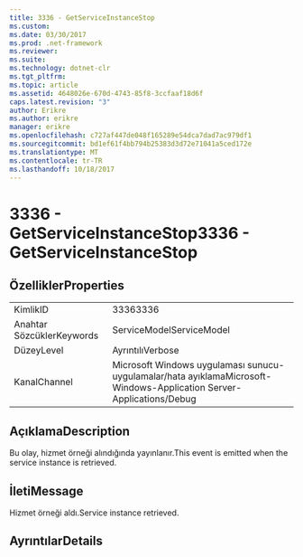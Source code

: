 ```yaml
---
title: 3336 - GetServiceInstanceStop
ms.custom: 
ms.date: 03/30/2017
ms.prod: .net-framework
ms.reviewer: 
ms.suite: 
ms.technology: dotnet-clr
ms.tgt_pltfrm: 
ms.topic: article
ms.assetid: 4648026e-670d-4743-85f8-3ccfaaf18d6f
caps.latest.revision: "3"
author: Erikre
ms.author: erikre
manager: erikre
ms.openlocfilehash: c727af447de048f165289e54dca7dad7ac979df1
ms.sourcegitcommit: bd1ef61f4bb794b25383d3d72e71041a5ced172e
ms.translationtype: MT
ms.contentlocale: tr-TR
ms.lasthandoff: 10/18/2017
---
```

# <a name="3336---getserviceinstancestop"></a><span data-ttu-id="3bfef-102">3336 - GetServiceInstanceStop</span><span class="sxs-lookup"><span data-stu-id="3bfef-102">3336 - GetServiceInstanceStop</span></span>
## <a name="properties"></a><span data-ttu-id="3bfef-103">Özellikler</span><span class="sxs-lookup"><span data-stu-id="3bfef-103">Properties</span></span>  
  
|||  
|-|-|  
|<span data-ttu-id="3bfef-104">Kimlik</span><span class="sxs-lookup"><span data-stu-id="3bfef-104">ID</span></span>|<span data-ttu-id="3bfef-105">3336</span><span class="sxs-lookup"><span data-stu-id="3bfef-105">3336</span></span>|  
|<span data-ttu-id="3bfef-106">Anahtar Sözcükler</span><span class="sxs-lookup"><span data-stu-id="3bfef-106">Keywords</span></span>|<span data-ttu-id="3bfef-107">ServiceModel</span><span class="sxs-lookup"><span data-stu-id="3bfef-107">ServiceModel</span></span>|  
|<span data-ttu-id="3bfef-108">Düzey</span><span class="sxs-lookup"><span data-stu-id="3bfef-108">Level</span></span>|<span data-ttu-id="3bfef-109">Ayrıntılı</span><span class="sxs-lookup"><span data-stu-id="3bfef-109">Verbose</span></span>|  
|<span data-ttu-id="3bfef-110">Kanal</span><span class="sxs-lookup"><span data-stu-id="3bfef-110">Channel</span></span>|<span data-ttu-id="3bfef-111">Microsoft Windows uygulaması sunucu-uygulamalar/hata ayıklama</span><span class="sxs-lookup"><span data-stu-id="3bfef-111">Microsoft-Windows-Application Server-Applications/Debug</span></span>|  
  
## <a name="description"></a><span data-ttu-id="3bfef-112">Açıklama</span><span class="sxs-lookup"><span data-stu-id="3bfef-112">Description</span></span>  
 <span data-ttu-id="3bfef-113">Bu olay, hizmet örneği alındığında yayınlanır.</span><span class="sxs-lookup"><span data-stu-id="3bfef-113">This event is emitted when the service instance is retrieved.</span></span>  
  
## <a name="message"></a><span data-ttu-id="3bfef-114">İleti</span><span class="sxs-lookup"><span data-stu-id="3bfef-114">Message</span></span>  
 <span data-ttu-id="3bfef-115">Hizmet örneği aldı.</span><span class="sxs-lookup"><span data-stu-id="3bfef-115">Service instance retrieved.</span></span>  
  
## <a name="details"></a><span data-ttu-id="3bfef-116">Ayrıntılar</span><span class="sxs-lookup"><span data-stu-id="3bfef-116">Details</span></span>
